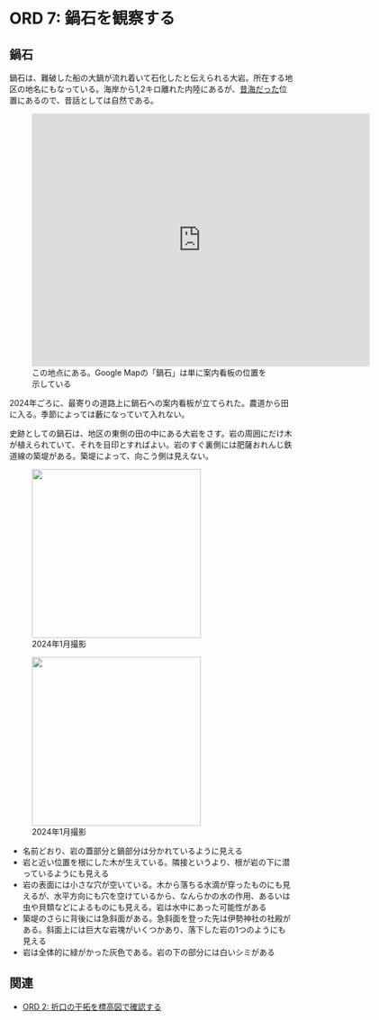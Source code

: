# ORD 7: 鍋石を観察する

<!-- toc -->

## 鍋石

鍋石は、難破した船の大鍋が流れ着いて石化したと伝えられる大岩。所在する地区の地名にもなっている。海岸から1,2キロ離れた内陸にあるが、[昔海だった](./2.md)位置にあるので、昔話としては自然である。

<figure>
  <iframe src="https://www.google.com/maps/embed?pb=!1m17!1m12!1m3!1d797.4110201108905!2d130.2226789034813!3d32.06277679008206!2m3!1f0!2f0!3f0!3m2!1i1024!2i768!4f13.1!3m2!1m1!2zMzLCsDAzJzQ2LjUiTiAxMzDCsDEzJzIyLjQiRQ!5e1!3m2!1sen!2sjp!4v1707668585455!5m2!1sen!2sjp" width="600" height="450" style="border:0;" allowfullscreen="" loading="lazy" referrerpolicy="no-referrer-when-downgrade"></iframe>
  <figcaption>この地点にある。Google Mapの「鍋石」は単に案内看板の位置を示している</figcaption>
</figure>

2024年ごろに、最寄りの道路上に鍋石への案内看板が立てられた。農道から田に入る。季節によっては藪になっていて入れない。

史跡としての鍋石は、地区の東側の田の中にある大岩をさす。岩の周囲にだけ木が植えられていて、それを目印とすればよい。岩のすぐ裏側には肥薩おれんじ鉄道線の築堤がある。築堤によって、向こう側は見えない。

<figure>
  <img src="./images/20240813nabeishi1.jpg" width="300">
  <figcaption>2024年1月撮影</figcaption>
</figure>

<figure>
  <img src="./images/20240813nabeishi2.jpg" width="300">
  <figcaption>2024年1月撮影</figcaption>
</figure>

- 名前どおり、岩の蓋部分と鍋部分は分かれているように見える
- 岩と近い位置を根にした木が生えている。隣接というより、根が岩の下に潜っているようにも見える
- 岩の表面には小さな穴が空いている。木から落ちる水滴が穿ったものにも見えるが、水平方向にも穴を空けているから、なんらかの水の作用、あるいは虫や貝類などによるものにも見える。岩は水中にあった可能性がある
- 築堤のさらに背後には急斜面がある。急斜面を登った先は伊勢神社の社殿がある。斜面上には巨大な岩塊がいくつかあり、落下した岩の1つのようにも見える
- 岩は全体的に緑がかった灰色である。岩の下の部分には白いシミがある

## 関連

- [ORD 2: 折口の干拓を標高図で確認する](./202501010002_2.md)
